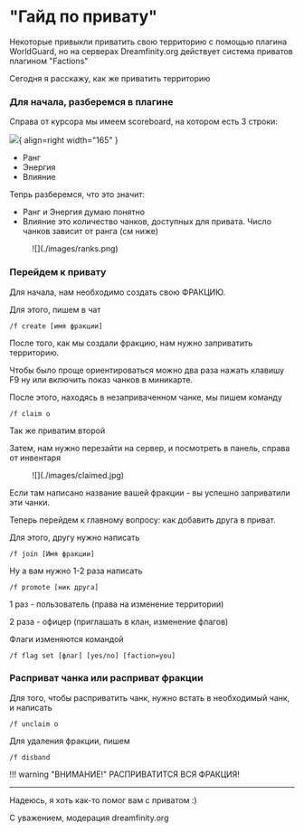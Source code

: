 # "Гайд по привату"

Некоторые привыкли приватить свою территорию с помощью плагина WorldGuard, но на серверах Dreamfinity.org действует система приватов плагином "Factions"

Сегодня я расскажу, как же приватить территорию

### Для начала, разберемся в плагине

Справа от курсора мы имеем scoreboard, на котором есть 3 строки:

  ![](./images/rank_energy_influence.png){ align=right width="165" }
  
  - Ранг
  - Энергия
  - Влияние

Тепрь разберемся, что это значит:

  - Ранг и Энергия думаю понятно
  - Влияние это количество чанков, доступных для привата. Число чанков зависит от ранга (см ниже)

<figure markdown="span">  
![](./images/ranks.png)
</figure>

### Перейдем к привату

Для начала, нам необходимо создать свою ФРАКЦИЮ.

Для этого, пишем в чат 

```
/f create [имя фракции]
```

После того, как мы создали фракцию, нам нужно заприватить территорию.

Чтобы было проще ориентироваться можно два раза нажать клавишу F9 ну или включить показ чанков в миникарте.

После этого, находясь в незаприваченном чанке, мы пишем команду 

```
/f claim o
```

Так же приватим второй

Затем, нам нужно перезайти на сервер, и посмотреть в панель, справа от инвентаря

<figure markdown="span">  
![](./images/claimed.jpg)
</figure>

Если там написано название вашей фракции - вы успешно заприватили эти чанки.

Теперь перейдем к главному вопросу: как добавить друга в приват.

Для этого, другу нужно написать

```
/f join [Имя фракции]
```

Ну а вам нужно 1-2 раза написать 

```
/f promote [ник друга] 
```

1 раз - пользователь (права на изменение территории)

2 раза - офицер (приглашать в клан, изменение флагов)

Флаги изменяются командой 

```
/f flag set [флаг] [yes/no] [faction=you]
```
### Расприват чанка или расприват фракции

Для того, чтобы расприватить чанк, нужно встать в необходимый чанк, и написать 

```
/f unclaim o
```

Для удаления фракции, пишем

```
/f disband
```
!!! warning "ВНИМАНИЕ!"
    РАСПРИВАТИТСЯ ВСЯ ФРАКЦИЯ!

---

Надеюсь, я хоть как-то помог вам с приватом :)

С уважением, модерация dreamfinity.org